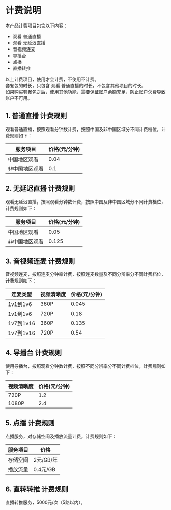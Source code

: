 # 计费说明
本产品计费项目包含以下内容：    
- 观看 普通直播
- 观看 无延迟直播
- 音视频连麦
- 导播台
- 点播
- 直播转推

以上计费项目，使用才会计费，不使用不计费。    
套餐包的时长，只包含 观看 普通直播的时长，不包含其他项目的时长。    
如果购买套餐包之后，使用其他功能，需要保证账户余额充足，防止账户欠费导致账户不可用。    

## 1. 普通直播 计费规则
观看普通直播，按照观看分钟数计费，按照中国及非中国区域分不同计费档位，计费规则如下：

|服务项目|价格(元/分钟)|
|-|-|
|中国地区观看|0.04|
|非中国地区观看|0.1|

## 2. 无延迟直播 计费规则
观看无延迟直播，按照观看分钟数计费，按照中国及非中国区域分不同计费档位，计费规则如下：    

|服务项目|价格(元/分钟)|
|-|-|
|中国地区观看|0.05|
|非中国地区观看|0.125|

## 3. 音视频连麦 计费规则
音视频连麦，按照连麦分钟率计费，按照连麦数量及不同分辨率分不同计费档位，计费规则如下： 

|连麦类型|视频清晰度|价格(元/分钟)|
|-|-|-|
| 1v1到1v6 |360P|0.045|
| 1v1到1v6 |720P|0.18|
| 1v7到1v16 |360P|0.135|
| 1v7到1v16 |720P|0.54|

## 4. 导播台 计费规则
使用导播台，按照观看分钟数计费，按照不同分辨率分不同计费档位，计费规则如下：    

|视频清晰度|价格(元/分钟)|
|-|-|
| 720P | 1.2 |
| 1080P | 2.4 |

## 5. 点播 计费规则
点播服务，对存储空间及播放流量计费，计费规则如下：    

| 服务项目 |价格|
|-|-|
| 存储空间 | 2元/GB/年 |
| 播放流量 | 0.4元/GB |

## 6. 直转转推 计费规则
直播转推服务，5000元/次（5路以内）。
